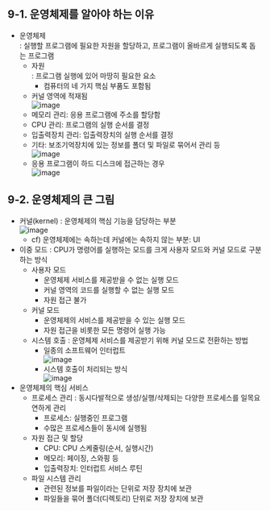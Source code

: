 ## 9-1. 운영체제를 알아야 하는 이유
* 운영체제  
  : 실행할 프로그램에 필요한 자원을 할당하고, 프로그램이 올바르게 실행되도록 돕는 프로그램
  - 자원  
    : 프로그램 실행에 있어 마땅히 필요한 요소
    + 컴퓨터의 네 가지 핵심 부품도 포함됨
  - 커널 영역에 적재됨  
    ![image](https://github.com/a0lim-java/cs/assets/104348646/4fb759dd-95c4-4e3c-9522-66132b5596ae)  
  - 메모리 관리: 응용 프로그램에 주소를 할당함
  - CPU 관리: 프로그램의 실행 순서를 결정
  - 입출력장치 관리: 입출력장치의 실행 순서를 결정
  - 기타:  보조기억장치에 있는 정보를 폴더 및 파일로 묶어서 관리 등  
  ![image](https://github.com/a0lim-java/cs/assets/104348646/45eb86af-4dd5-4354-8bee-62656c0ea39b)  
  - 응용 프로그램이 하드 디스크에 접근하는 경우  
    ![image](https://github.com/a0lim-java/cs/assets/104348646/a1a7f4a5-f13f-4dab-90a3-ebb9cdd1e9a8)
    
## 9-2. 운영체제의 큰 그림
* 커널(kernel)
  : 운영체제의 핵심 기능을 담당하는 부분  
  ![image](https://github.com/a0lim-java/cs/assets/104348646/5e3d9e52-25e7-4f6a-b114-6dfca508b5fb)  
  - cf) 운영체제에는 속하는데 커널에는 속하지 않는 부분: UI 
* 이중 모드
  : CPU가 명령어를 실행하는 모드를 크게 사용자 모드와 커널 모드로 구분하는 방식
  - 사용자 모드
    + 운영체제 서비스를 제공받을 수 없는 실행 모드
    + 커널 영역의 코드를 실행할 수 없는 실행 모드
    + 자원 접근 불가
  - 커널 모드
    + 운영체제의 서비스를 제공받을 수 있는 실행 모드
    + 자원 접근을 비롯한 모든 명령어 실행 가능
  - 시스템 호출
    : 운영체제 서비스를 제공받기 위해 커널 모드로 전환하는 방법
    + 일종의 소프트웨어 인터럽트  
    ![image](https://github.com/a0lim-java/cs/assets/104348646/23677957-3597-4612-8b48-51a710ea20b9)  
    + 시스템 호출이 처리되는 방식  
      ![image](https://github.com/a0lim-java/cs/assets/104348646/f27b7891-98e3-435d-94c7-8a5452731102)  
* 운영체제의 핵심 서비스
  - 프로세스 관리
    : 동시다발적으로 생성/실행/삭제되는 다양한 프로세스를 일목요연하게 관리
    + 프로세스: 실행중인 프로그램
    + 수많은 프로세스들이 동시에 실행됨
  - 자원 접근 및 할당
    + CPU: CPU 스케줄링(순서, 실행시간)
    + 메모리: 페이징, 스와핑 등
    + 입출력장치: 인터럽트 서비스 루틴
  - 파일 시스템 관리
    + 관련된 정보를 파일이라는 단위로 저장 장치에 보관
    + 파일들을 묶어 폴더(디렉토리) 단위로 저장 장치에 보관
